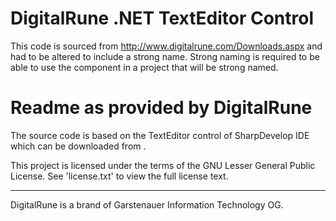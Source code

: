 DigitalRune .NET TextEditor Control
===================================

This code is sourced from  http://www.digitalrune.com/Downloads.aspx and had to be altered to include a strong name. Strong naming is required to be able to use the component in a project that will be strong named.


Readme as provided by DigitalRune
=================================

The source code is based on the TextEditor control of SharpDevelop IDE which
can be downloaded from .
 
This project is licensed under the terms of the GNU Lesser General Public License. See 'license.txt' to view the full license text.

------------------------------------------------------------------------------

DigitalRune is a brand of Garstenauer Information Technology OG.


